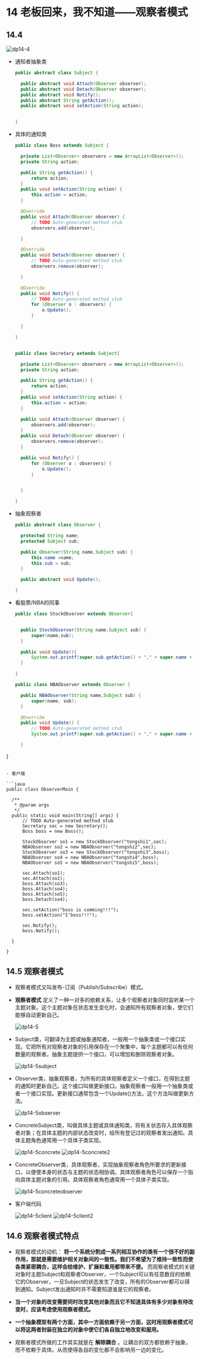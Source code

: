 # 14 老板回来，我不知道——观察者模式

## 14.4

  ![dp14-4](/assets/dp14-4.png)

- 通知者抽象类

  ```java
  public abstract class Subject {

  	public abstract void Attach(Observer observer);
  	public abstract void Detach(Observer observer);
  	public abstract void Notify();
  	public abstract String getAction();
  	public abstract void setAction(String action);


  }
  ```

- 具体的通知类

  ```java
  public class Boss extends Subject {

  	private List<Observer> observers = new ArrayList<Observer>();
  	private String action;

  	public String getAction() {
  		return action;
  	}
  	public void setAction(String action) {
  		this.action = action;
  	}

  	@Override
  	public void Attach(Observer observer) {
  		// TODO Auto-generated method stub
  		observers.add(observer);

  	}

  	@Override
  	public void Detach(Observer observer) {
  		// TODO Auto-generated method stub
  		observers.remove(observer);

  	}

  	@Override
  	public void Notify() {
  		// TODO Auto-generated method stub
  		for (Observer o : observers) {
  			o.Update();
  		}

  	}

  }


  public class Secretary extends Subject{

  	private List<Observer> observers = new ArrayList<Observer>();
  	private String action;

  	public String getAction() {
  		return action;
  	}
  	public void setAction(String action) {
  		this.action = action;
  	}

  	public void Attach(Observer observer) {
  		observers.add(observer);
  	}
  	public void Detach(Observer observer) {
  		observers.remove(observer);
  	}

  	public void Notify() {
  		for (Observer o : observers) {
  			o.Update();
  		}


  	}

  }
  ```

- 抽象观察者

  ```java
  public abstract class Observer {

  	protected String name;
  	protected Subject sub;

  	public Observer(String name,Subject sub) {
  		this.name =name;
  		this.sub = sub;
  	}

  	public abstract void Update();

  }
  ```

- 看股票/NBA的同事

  ```java
  public class StockObserver extends Observer{


  	public StockObserver(String name,Subject sub) {
  		super(name,sub);
  	}

  	public void Update(){
  		System.out.printf(super.sub.getAction() + "," + super.name + " stop stocking!!! go on working!!!\n");
  	}

  }

  public class NBAObserver extends Observer {

	public NBAObserver(String name,Subject sub) {
		super(name, sub);
	}

	@Override
	public void Update() {
		// TODO Auto-generated method stub
		System.out.printf(super.sub.getAction() + "," + super.name + " stop watching NBA!!! go on working!!!\n");

	}

}
  ```

- 客户端

  ```java
  public class ObserverMain {

  	/**
  	 * @param args
  	 */
  	public static void main(String[] args) {
  		// TODO Auto-generated method stub
  		Secretary sec = new Secretary();
  		Boss boss = new Boss();

  		StockObserver so1 = new StockObserver("tongshi1",sec);
  		NBAObserver so2 = new NBAObserver("tongshi2",sec);
  		StockObserver so3 = new StockObserver("tongshi3",boss);
  		NBAObserver so4 = new NBAObserver("tongshi4",boss);
  		NBAObserver so5 = new NBAObserver("tongshi5",boss);

  		sec.Attach(so1);
  		sec.Attach(so2);
  		boss.Attach(so3);
  		boss.Attach(so4);
  		boss.Attach(so5);
  		boss.Detach(so4);

  		sec.setAction("boss is comming!!!");
  		boss.setAction("I'boss!!!");

  		sec.Notify();
  		boss.Notify();

  	}

  }
  ```

## 14.5 观察者模式

- 观察者模式又叫发布-订阅（Publish/Subscribe）模式。
- **观察者模式** 定义了一种一对多的依赖关系，让多个观察者对象同时监听某一个主题对象。这个主题对象在状态发生变化时，会通知所有观察者对象，使它们能够自动更新自己。

  ![dp14-5](/assets/dp14-5.png)

- Subject类，可翻译为主题或抽象通知者，一般用一个抽象类或一个接口实现。它把所有对观察者对象的引用保存在一个聚集中，每个主题都可以有任何数量的观察者。抽象主题提供一个接口，可以增加和删除观察者对象。

  ![dp14-5subject](/assets/dp14-5subject.png)

- Observer类，抽象观察者，为所有的具体观察者定义一个接口，在得到主题的通知时更新自己。这个接口叫做更新接口。抽象观察者一般用一个抽象类或者一个接口实现。更新接口通常包含一个Update()方法，这个方法叫做更新方法。

  ![dp14-5observer](/assets/dp14-5observer.png)

- ConcreteSubject类，叫做具体主题或具体通知类，将有关状态存入具体观察者对象；在具体主题的内部状态改变时，给所有登记过的观察者发出通知。具体主题角色通常用一个具体子类实现。

  ![dp14-5concrete](/assets/dp14-5concrete.png)
  ![dp14-5concrete2](/assets/dp14-5concrete2.png)

- ConcreteObserver类，具体观察者，实现抽象观察者角色所要求的更新接口，以便使本身的状态与主题的状态相协调。具体观察者角色可以保存一个指向具体主题对象的引用。具体观察者角色通常用一个具体子类实现。

  ![dp14-5concreteobserver](/assets/dp14-5concreteobserver.png)

- 客户端代码

  ![dp14-5client](/assets/dp14-5client.png)
  ![dp14-5client2](/assets/dp14-5client2.png)

## 14.6 观察者模式特点

- 观察者模式的动机： **将一个系统分割成一系列相互协作的类有一个很不好的副作用，那就是需要维护相关对象间的一致性。我们不希望为了维持一致性而使各类紧密耦合，这样会给维护、扩展和重用都带来不便。** 而观察者模式的关键对象时主题Subject和观察者Observer，一个Subject可以有任意数目的依赖它的Observer，一旦Subject的状态发生了改变，所有的Observer都可以得到通知。Subject发出通知时并不需要知道谁是它的观察者。

- **当一个对象的改变需要同时改变其他对象而且它不知道具体有多少对象有待改变时，应该考虑使用观察者模式。**

- **一个抽象模型有两个方面，其中一方面依赖于另一方面，这时用观察者模式可以将这两者封装在独立的对象中使它们各自独立地改变和服用。**
- 观察者模式所做的工作其实就是在 **解除耦合** 。让耦合的双方都依赖于抽象，而不依赖于具体。从而使得各自的变化都不会影响另一边的变化。
